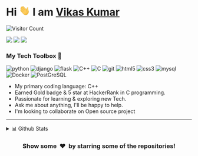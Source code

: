 # Hi <img src="https://raw.githubusercontent.com/ABSphreak/ABSphreak/master/gifs/Hi.gif" width="30px"> I am [Vikas Kumar](http://www.feelthecoder.com)

![Visitor Count](https://komarev.com/ghpvc/?username=feelthecoder)


[<img height="30" src = "https://img.shields.io/badge/Youtube-%23E4405F.svg?&style=for-the-badge&logo=Youtube&logoColor=white">][Youtube]
[<img height="30" src="https://img.shields.io/badge/linkedin-blue.svg?&style=for-the-badge&logo=linkedin&logoColor=white" />][LinkedIn]
[<img height="30" src="https://img.shields.io/badge/facebook-black.svg?&style=for-the-badge&logo=facebook" />][Facebook]


### My Tech Toolbox 🧰

<p align="left">
    <img src="https://cdn3.iconfinder.com/data/icons/logos-and-brands-adobe/512/267_Python-512.png" alt="python" width="40" height="40"/>
    <img src="https://static.djangoproject.com/img/logo-django.42234b631760.svg" alt="django" width="40" height="40"/>
    <img src="https://flask.palletsprojects.com/en/1.1.x/_images/flask-logo.png" alt="flask" width="40" height="40"/>
    <img src="https://i.pinimg.com/originals/99/f8/87/99f887833c475448723d3c9ac16c179b.png" alt="C++" width="40" height="40"/>
    <img src="https://upload.wikimedia.org/wikipedia/commons/1/19/C_Logo.png" alt="C" width="40" height="40"/>
    <img src="https://www.vectorlogo.zone/logos/git-scm/git-scm-icon.svg" alt="git" width="40" height="40"/>
    <img src="https://upload.wikimedia.org/wikipedia/commons/thumb/6/61/HTML5_logo_and_wordmark.svg/512px-HTML5_logo_and_wordmark.svg.png" alt="html5" height="40"/>
    <img src="https://upload.wikimedia.org/wikipedia/commons/thumb/d/d5/CSS3_logo_and_wordmark.svg/1200px-CSS3_logo_and_wordmark.svg.png" alt="css3" height="40"/>
    <img src="https://i.pinimg.com/originals/50/f1/58/50f1582a95bdac10f1c3fa295c8b947b.png" alt="mysql" width="40" height="40"/>
    <img src="https://cdn3.iconfinder.com/data/icons/logos-and-brands-adobe/512/97_Docker-512.png" alt="Docker" width="40" height="40"/>
    <img src="https://upload.wikimedia.org/wikipedia/commons/2/29/Postgresql_elephant.svg" alt="PostGreSQL" width="40" height="40"/>
</p>

* My primary coding language: C++
* Earned Gold badge & 5 star at HackerRank in C programming.
* Passionate for learning & exploring new Tech.
* Ask me about anything, I'll be happy to help.
* I'm looking to collaborate on Open source project

---

<details>
    <summary>📊 Github Stats</summary>
    <p align="center"> <img src="https://github-readme-stats.vercel.app/api?username=feelthecoder&show_icons=true&theme=gotham" alt="Vikas | Stats" />
</details>

[linkedin]: https://www.linkedin.com/in/feelthecoder/
[Facebook]: https://www.facebook.com/feelthecoder/
[youtube]: https://www.youtube.com/channel/c/feelthecoder

<h3 align="center">Show some &nbsp;❤️&nbsp; by starring some of the repositories!</h3>

<!--
**its-Kumar/its-kumar** is a ✨ _special_ ✨ repository because its `README.md` (this file) appears on your GitHub profile.

Here are some ideas to get you started:

- 🔭 I’m currently working on ...
- 🌱 I’m currently learning ...
- 👯 I’m looking to collaborate on ...
- 🤔 I’m looking for help with ...
- 💬 Ask me about ...
- 📫 How to reach me: ...
- 😄 Pronouns: ...
- ⚡ Fun fact: ...
-->

<!--
**feelthecoder/feelthecoder** is a ✨ _special_ ✨ repository because its `README.md` (this file) appears on your GitHub profile.

Here are some ideas to get you started:

- 🔭 I’m currently working on ...
- 🌱 I’m currently learning ...
- 👯 I’m looking to collaborate on ...
- 🤔 I’m looking for help with ...
- 💬 Ask me about ...
- 📫 How to reach me: ...
- 😄 Pronouns: ...
- ⚡ Fun fact: ...
-->
